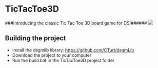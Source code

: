 # TicTacToe3D

###Introducing the classic Tic Tac Toe 3D board game for DS!######
![](https://cloud.githubusercontent.com/assets/12837982/8222251/872bc172-1536-11e5-98a4-35ed755c9d39.png)

Building the project
--------------------
*  Install the dsgmlib library: https://github.com/CTurt/dsgmLib
*  Download the project to your computer
*  Run the build.bat in the TicTacToe3D project folder
